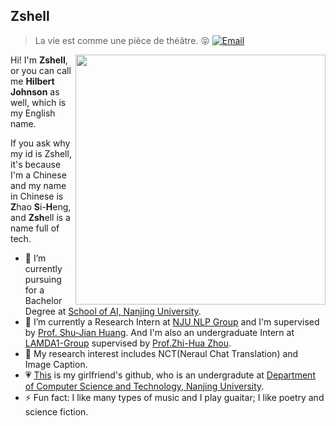 </a>

## Zshell


> La vie est comme une pièce de théâtre. 😝
[![Email](https://img.shields.io/badge/-zhaosh@smail.nju.edu.cn-911318?style=flat-square&logo=Mail.RU&logoColor=white&labelColor=c14438)](mailto:zhaosh@smail.nju.edu.cn)

<a href="#">
<img align="right" src='https://github-readme-stats.vercel.app/api/top-langs/?username=Hilbert-Johnson&layout=compact&hide=html,java' width="400px" />
</a>

Hi! I'm **Zshell**, or you can call me **Hilbert Johnson** as well, which is my English name.

If you ask why my id is Zshell, it's because I'm a Chinese and my name in Chinese is **Z**hao **S**i-**H**eng, and **Zsh**ell is a name full of tech.

- 🔭 I’m currently pursuing for a Bachelor Degree at [School of AI, Nanjing University](https://ai.nju.edu.cn).
- 🌱 I’m currently a Research Intern at [NJU NLP Group](http://nlp.nju.edu.cn/homepage/) and I'm supervised by [Prof. Shu-Jian Huang](http://nlp.nju.edu.cn/huangsj/). And I'm also an undergraduate Intern at [LAMDA1-Group](http://www.lamda.nju.edu.cn/CH.MainPage.ashx) supervised by [Prof.Zhi-Hua Zhou](https://cs.nju.edu.cn/zhouzh/index.htm).
- 🤔 My research interest includes NCT(Neraul Chat Translation) and Image Caption. 
- 💗 [This](https://github.com/CCisWorking) is my girlfriend's github, who is an undergradute at [Department of Computer Science and Technology, Nanjing University](https://cs.nju.edu.cn/main.htm).
- ⚡ Fun fact: I like many types of music and I play guaitar; I like poetry and science fiction.

